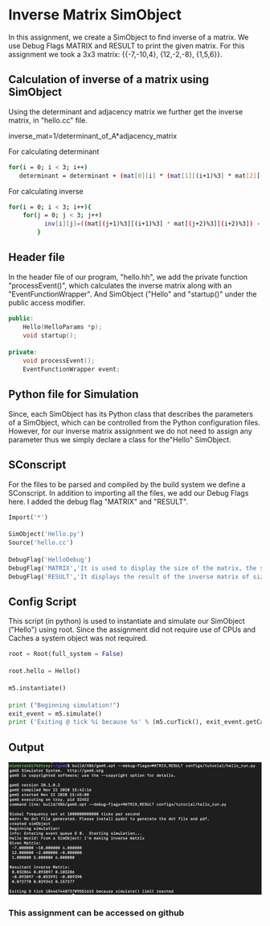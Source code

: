 # Inverse Matrix SimObject

In this assignment, we create a SimObject to find inverse of a matrix. We use Debug Flags MATRIX and RESULT to print the given matrix. For this assignment we took a 3x3 matrix: {{-7,-10,4}, {12,-2,-8}, {1,5,6}}.

## Calculation of inverse of a matrix using SimObject

Using the determinant and adjacency matrix we further get the inverse matrix, in "hello.cc" file. 

inverse_mat=1/determinant_of_A*adjacency_matrix

For calculating determinant
```bash
for(i = 0; i < 3; i++)
   determinant = determinant + (mat[0][i] * (mat[1][(i+1)%3] * mat[2][(i+2)%3] - mat[1][(i+2)%3] * mat[2][(i+1)%3]));
```
For calculating inverse
```bash
for(i = 0; i < 3; i++){
    for(j = 0; j < 3; j++)
          inv[i][j]=((mat[(j+1)%3][(i+1)%3] * mat[(j+2)%3][(i+2)%3]) - (mat[(j+1)%3][(i+2)%3] * mat[(j+2)%3][(i+1)%3]))/ determinant;
        }
```
## Header file

In the header file of our program, "hello.hh", we add the private function "processEvent()", which calculates the inverse matrix along with an "EventFunctionWrapper". And SimObject ("Hello" and "startup()" under the public access modifier.

```c++
public:
    Hello(HelloParams *p);
    void startup();

private:
    void processEvent();
    EventFunctionWrapper event;
```

## Python file for Simulation

Since, each SimObject has its Python class that describes the parameters of a SimObject, which can be controlled from the Python configuration files. However, for our inverse matrix assignment we do not need to assign any parameter thus we simply declare a class for the"Hello" SimObject. 

## SConscript

For the files to be parsed and compiled by the build system we define a SConscript. In addition to importing all the files, we add our Debug Flags here. I added the debug flag "MATRIX" and "RESULT".

```python
Import('*')

SimObject('Hello.py')
Source('hello.cc')

DebugFlag('HelloDebug')
DebugFlag('MATRIX','It is used to display the size of the matrix, the size of the given matrix is 3x3')
DebugFlag('RESULT','It displays the result of the inverse matrix of size of the given MATRIX. It is calculated using the determinant of the matrix')
```
## Config Script 

This script (in python) is used to instantiate and simulate our SimObject ("Hello") using root. Since the assignment did not require use of CPUs and Caches a system object was not required.


```python
root = Root(full_system = False)

root.hello = Hello()

m5.instantiate()

print ("Beginning simulation!")
exit_event = m5.simulate()
print ('Exiting @ tick %i because %s' % (m5.curTick(), exit_event.getCause()))
```
## Output
![alt text](Output.png?raw=true)

### This assignment can be accessed on github

